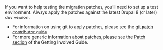 If you want to help testing the migration patches, you’ll need to set up a test environment. Always apply the patches against the latest Drupal 8 (or later) dev version.

* For information on using git to apply patches, please see the [git patch contributor guide](http://drupal.org/node/1054616).
* For more generic information about patches, please see the [Patch section](http://drupal.org/patch) of the Getting Involved Guide.